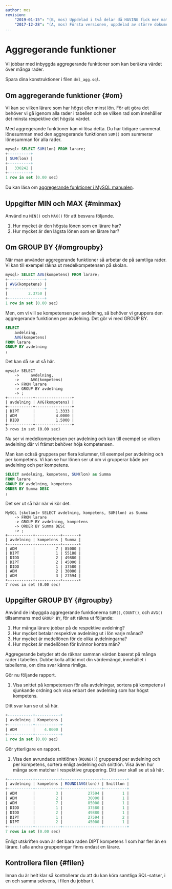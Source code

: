 ```yaml
---
author: mos
revision:
    "2019-01-15": "(B, mos) Uppdelad i två delar då HAVING fick mer material."
    "2017-12-28": "(A, mos) Första versionen, uppdelad av större dokument."
...
```

Aggregerande funktioner
==================================

Vi jobbar med inbyggda aggregerande funktioner som kan beräkna värdet över många rader.

Spara dina konstruktioner i filen `dml_agg.sql`.



Om aggregerande funktioner {#om}
----------------------------------

Vi kan se vilken lärare som har högst eller minst lön. För att göra det behöver vi gå igenom alla rader i tabellen och se vilken rad som innehåller det minsta respektive det högsta värdet.

Med aggregerande funktioner kan vi lösa detta. Du har tidigare summerat lönesumman med den aggregerande funktionen `SUM()` som summerar lönesumman för alla rader.

```sql
mysql> SELECT SUM(lon) FROM larare;
+----------+
| SUM(lon) |
+----------+
|   330242 |
+----------+
1 row in set (0.00 sec)
```

Du kan läsa om [aggregerande funktioner i MySQL manualen](https://dev.mysql.com/doc/refman/8.0/en/group-by-functions.html).



Uppgifter MIN och MAX {#minmax}
----------------------------------

Använd nu `MIN()` och `MAX()` för att besvara följande.

1. Hur mycket är den högsta lönen som en lärare har?
2. Hur mycket är den lägsta lönen som en lärare har?



Om GROUP BY {#omgroupby}
----------------------------------

När man använder aggregerande funktioner så arbetar de på samtliga rader. Vi kan till exempel räkna ut medelkompetensen på skolan.

```sql
mysql> SELECT AVG(kompetens) FROM larare;
+----------------+
| AVG(kompetens) |
+----------------+
|         2.3750 |
+----------------+
1 row in set (0.00 sec)
```

Men, om vi vill se kompetensen per avdelning, så behöver vi gruppera den aggregerande funktionen per avdelning. Det gör vi med GROUP BY.

```sql
SELECT
    avdelning,
    AVG(kompetens)
FROM larare
GROUP BY avdelning
;
```

Det kan då se ut så här.

```text
mysql> SELECT
    ->     avdelning,
    ->     AVG(kompetens)
    -> FROM larare
    -> GROUP BY avdelning
    -> ;
+-----------+----------------+
| avdelning | AVG(kompetens) |
+-----------+----------------+
| DIPT      |         1.3333 |
| ADM       |         4.0000 |
| DIDD      |         1.5000 |
+-----------+----------------+
3 rows in set (0.00 sec)
```

Nu ser vi medelkompetensen per avdelning och kan till exempel se vilken avdelning där vi främst behöver höja kompetensen.

Man kan också gruppera per flera kolumner, till exempel per avdelning och per kompetens. Vi kan se hur lönen ser ut om vi grupperar både per avdelning och per kompetens.

```sql
SELECT avdelning, kompetens, SUM(lon) as Summa
FROM larare
GROUP BY avdelning, kompetens
ORDER BY Summa DESC
;
```

Det ser ut så här när vi kör det.

```text
MySQL [skolan]> SELECT avdelning, kompetens, SUM(lon) as Summa
    -> FROM larare
    -> GROUP BY avdelning, kompetens
    -> ORDER BY Summa DESC
    -> ;
+-----------+-----------+-------+
| avdelning | kompetens | Summa |
+-----------+-----------+-------+
| ADM       |         7 | 85000 |
| DIPT      |         1 | 55188 |
| DIDD      |         2 | 49880 |
| DIPT      |         2 | 45000 |
| DIDD      |         1 | 37580 |
| ADM       |         2 | 30000 |
| ADM       |         3 | 27594 |
+-----------+-----------+-------+
7 rows in set (0.00 sec)
```



Uppgifter GROUP BY {#groupby}
----------------------------------

Använd de inbyggda aggregerande funktionerna `SUM()`, `COUNT()`, och `AVG()` tillsammans med `GROUP BY`, för att räkna ut  följande:

1. Hur många lärare jobbar på de respektive avdelning?
2. Hur mycket betalar respektive avdelning ut i lön varje månad?
3. Hur mycket är medellönen för de olika avdelningarna?
3. Hur mycket är medellönen för kvinnor kontra män?


Aggregerande betyder att de räknar samman värden baserat på många rader i tabellen. Dubbelkolla alltid mot din värdemängd, innehållet i tabellerna, om dina svar känns rimliga.

Gör nu följande rapport.

1. Visa snittet på kompetensen för alla avdelningar, sortera på kompetens i sjunkande ordning och visa enbart den avdelning som har högst kompetens.

Ditt svar kan se ut så här.

```sql
+-----------+-----------+
| avdelning | Kompetens |
+-----------+-----------+
| ADM       |    4.0000 |
+-----------+-----------+
1 row in set (0.00 sec)
```

Gör ytterligare en rapport.

1. Visa den avrundade snittlönen (`ROUND()`) grupperad per avdelning och per kompetens, sortera enligt avdelning och snittlön. Visa även hur många som matchar i respektive gruppering. Ditt svar skall se ut så här.

```sql
+-----------+-----------+-----------------+----------+
| avdelning | kompetens | ROUND(AVG(lon)) | Snittlon |
+-----------+-----------+-----------------+----------+
| ADM       |         3 |           27594 |        1 |
| ADM       |         2 |           30000 |        1 |
| ADM       |         7 |           85000 |        1 |
| DIDD      |         1 |           37580 |        1 |
| DIDD      |         2 |           49880 |        1 |
| DIPT      |         1 |           27594 |        2 |
| DIPT      |         2 |           45000 |        1 |
+-----------+-----------+-----------------+----------+
7 rows in set (0.00 sec)
```

Enligt utskriften ovan är det bara raden DIPT kompetens 1 som har fler än en lärare. I alla andra grupperingar finns endast en lärare.



Kontrollera filen {#filen}
----------------------------------

Innan du är helt klar så kontrollerar du att du kan köra samtliga SQL-satser, i en och samma sekvens, i filen du jobbar i.
